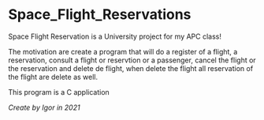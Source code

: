 # Space_Flight_Reservations

Space Flight Reservation is a University project for my APC class!

The motivation are create a program that will do a register of a flight, a reservation, consult a flight or reservtion or a passenger, cancel the flight or the reservation and delete de flight, when delete the flight all reservation of the flight are delete as well.

This program is a C application


*Create by Igor in 2021*
